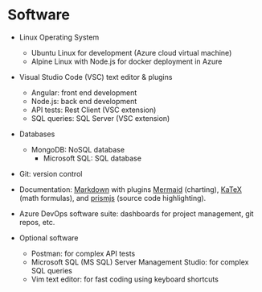 # Software

- Linux Operating System
	- Ubuntu Linux for development (Azure cloud virtual machine)
	- Alpine Linux with Node.js for docker deployment in Azure

- Visual Studio Code (VSC) text editor &amp; plugins
	- Angular: front end development
	- Node.js: back end development
	- API tests: Rest Client (VSC extension)
	- SQL queries: SQL Server (VSC extension)

- Databases
  - MongoDB: NoSQL database
	- Microsoft SQL: SQL database

- Git: version control

- Documentation: 	[Markdown](https://www.markdownguide.org/) with plugins [Mermaid](https://mermaid-js.github.io/mermaid/#/) (charting), [KaTeX](https://katex.org/) (math formulas), and [prismjs](https://prismjs.com/) (source code highlighting).

- Azure DevOps software suite: dashboards for project management, git repos, etc.

- Optional software
  - Postman: for complex API tests  
  - Microsoft SQL (MS SQL) Server Management Studio: for complex SQL queries
  - Vim text editor: for fast coding using keyboard shortcuts
